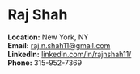 # Raj Shah

**Location:** New York, NY  
**Email:** [raj.n.shah11@gmail.com](mailto:raj.n.shah11@gmail.com)  
**LinkedIn:** [linkedin.com/in/rajnshah11/](https://www.linkedin.com/in/rajnshah11/)  
**Phone:** 315-952-7369

